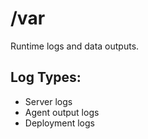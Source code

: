 # /var
Runtime logs and data outputs.

## Log Types:
- Server logs
- Agent output logs
- Deployment logs
